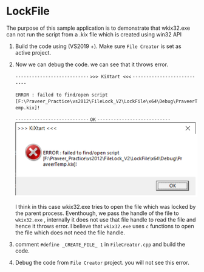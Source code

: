 # LockFile
The purpose of this sample application is to demonstrate that wkix32.exe can not run the script from a .kix file which is created using win32 API

1. Build the code using (VS2019 +). Make sure `File Creator` is set as active project.
2. Now we can debug the code. we can see that it throws error.

    `---------------------------`
    `>>> KiXtart <<<`
    `---------------------------`

    `ERROR : failed to find/open script [F:\Praveer_Practice\vs2012\FileLock_V2\LockFile\x64\Debug\PraveerTemp.kix]!`

    `---------------------------`
    `OK`
    `---------------------------`
    ![ScreenShot](/image/Error.png)

    I think in this case wkix32.exe tries to open the file which was locked by the parent process. Eventhough, we pass the handle of the file to `wkix32.exe` , internally it does not use that file handle to read the file and hence it throws error. I believe that `wkix32.exe` uses `c` functions to open the file which does not need the file handle.

3. comment `#define _CREATE_FILE_ 1` in `FileCreator.cpp` and build the code.

4. Debug the code from `File Creator` project. you will not see this error.

